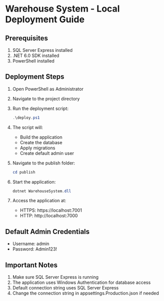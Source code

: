 # Warehouse System - Local Deployment Guide

## Prerequisites

1. SQL Server Express installed
2. .NET 6.0 SDK installed
3. PowerShell installed

## Deployment Steps

1. Open PowerShell as Administrator
2. Navigate to the project directory
3. Run the deployment script:
   ```powershell
   .\deploy.ps1
   ```

4. The script will:
   - Build the application
   - Create the database
   - Apply migrations
   - Create default admin user

5. Navigate to the publish folder:
   ```powershell
   cd publish
   ```

6. Start the application:
   ```powershell
   dotnet WarehouseSystem.dll
   ```

7. Access the application at:
   - HTTPS: https://localhost:7001
   - HTTP: http://localhost:7000

## Default Admin Credentials
- Username: admin
- Password: Admin123!

## Important Notes

1. Make sure SQL Server Express is running
2. The application uses Windows Authentication for database access
3. Default connection string uses SQL Server Express
4. Change the connection string in appsettings.Production.json if needed